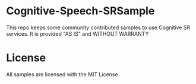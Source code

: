 # Cognitive-Speech-SRSample
This repo keeps some community contributed samples to use Cognitive SR services.
It is provided "AS IS" and WITHOUT WARRANTY

# License

All samples are licensed with the MIT License.
